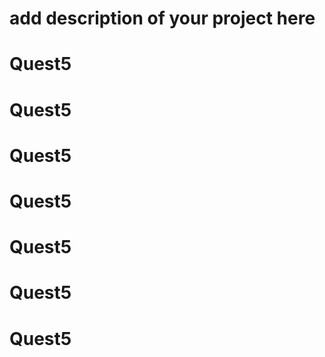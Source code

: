 # add description of your project here
# Quest5
# Quest5
# Quest5
# Quest5
# Quest5
# Quest5
# Quest5
